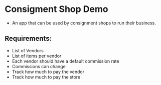 # Consigment Shop Demo
* An app that can be used by consignment shops to run their business.

## Requirements:
* List of Vendors
* List of items per vendor
* Each vendor should have a default commission rate
* Commissions can change
* Track how much to pay the vendor
* Track how much to pay the store